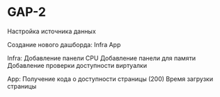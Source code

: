 # GAP-2

Настройка источника данных

Создание нового дашборда: 
  Infra
  App

Infra: 
  Добавление панели CPU
  Добавление панели для памяти
  Добавление проверки доступности виртуалки

App:
  Получение кода о доступности страницы (200)
  Время загрузки страницы
